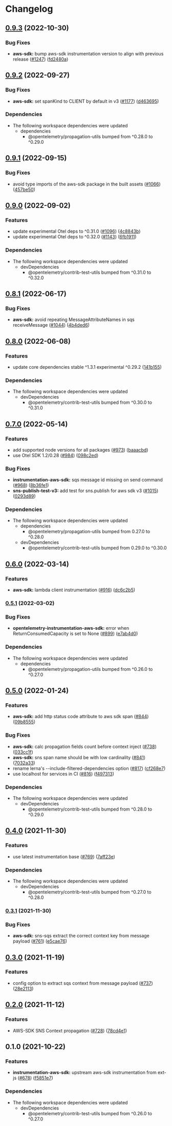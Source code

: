 # Changelog

## [0.9.3](https://github.com/open-telemetry/opentelemetry-js-contrib/compare/instrumentation-aws-sdk-v0.9.2...instrumentation-aws-sdk-v0.9.3) (2022-10-30)


### Bug Fixes

* **aws-sdk:** bump aws-sdk instrumentation version to align with previous release ([#1247](https://github.com/open-telemetry/opentelemetry-js-contrib/issues/1247)) ([fd2480a](https://github.com/open-telemetry/opentelemetry-js-contrib/commit/fd2480a4ea7b4093da523ecbc30743a55f38ab6c))

## [0.9.2](https://github.com/open-telemetry/opentelemetry-js-contrib/compare/instrumentation-aws-sdk-v0.9.1...instrumentation-aws-sdk-v0.9.2) (2022-09-27)


### Bug Fixes

* **aws-sdk:** set spanKind to CLIENT by default in v3 ([#1177](https://github.com/open-telemetry/opentelemetry-js-contrib/issues/1177)) ([d463695](https://github.com/open-telemetry/opentelemetry-js-contrib/commit/d463695f5258875f1da0c7b17c20f7df93494d4e))


### Dependencies

* The following workspace dependencies were updated
  * dependencies
    * @opentelemetry/propagation-utils bumped from ^0.28.0 to ^0.29.0

## [0.9.1](https://github.com/open-telemetry/opentelemetry-js-contrib/compare/instrumentation-aws-sdk-v0.9.0...instrumentation-aws-sdk-v0.9.1) (2022-09-15)


### Bug Fixes

* avoid type imports of the aws-sdk package in the built assets ([#1066](https://github.com/open-telemetry/opentelemetry-js-contrib/issues/1066)) ([457be50](https://github.com/open-telemetry/opentelemetry-js-contrib/commit/457be5035b9ba87211fe3553c901b7408dd2d593))

## [0.9.0](https://github.com/open-telemetry/opentelemetry-js-contrib/compare/instrumentation-aws-sdk-v0.8.1...instrumentation-aws-sdk-v0.9.0) (2022-09-02)


### Features

* update experimental Otel deps to ^0.31.0 ([#1096](https://github.com/open-telemetry/opentelemetry-js-contrib/issues/1096)) ([4c8843b](https://github.com/open-telemetry/opentelemetry-js-contrib/commit/4c8843be14896d1159a622c07eb3a049401ccba1))
* update experimental Otel deps to ^0.32.0 ([#1143](https://github.com/open-telemetry/opentelemetry-js-contrib/issues/1143)) ([6fb1911](https://github.com/open-telemetry/opentelemetry-js-contrib/commit/6fb191139aed2ca763300dcf9adb51121a88f97e))


### Dependencies

* The following workspace dependencies were updated
  * devDependencies
    * @opentelemetry/contrib-test-utils bumped from ^0.31.0 to ^0.32.0

## [0.8.1](https://github.com/open-telemetry/opentelemetry-js-contrib/compare/instrumentation-aws-sdk-v0.8.0...instrumentation-aws-sdk-v0.8.1) (2022-06-17)


### Bug Fixes

* **aws-sdk:** avoid repeating MessageAttributeNames in sqs receiveMessage ([#1044](https://github.com/open-telemetry/opentelemetry-js-contrib/issues/1044)) ([4b4ded6](https://github.com/open-telemetry/opentelemetry-js-contrib/commit/4b4ded6e5b781b9a9cb2c55102ec0949da062511))

## [0.8.0](https://github.com/open-telemetry/opentelemetry-js-contrib/compare/instrumentation-aws-sdk-v0.7.0...instrumentation-aws-sdk-v0.8.0) (2022-06-08)


### Features

* update core dependencies stable ^1.3.1 experimental ^0.29.2 ([141b155](https://github.com/open-telemetry/opentelemetry-js-contrib/commit/141b155e344980b51264e26b26c117b2113bcef6))


### Dependencies

* The following workspace dependencies were updated
  * devDependencies
    * @opentelemetry/contrib-test-utils bumped from ^0.30.0 to ^0.31.0

## [0.7.0](https://github.com/open-telemetry/opentelemetry-js-contrib/compare/instrumentation-aws-sdk-v0.6.0...instrumentation-aws-sdk-v0.7.0) (2022-05-14)


### Features

* add supported node versions for all packages ([#973](https://github.com/open-telemetry/opentelemetry-js-contrib/issues/973)) ([baaacbd](https://github.com/open-telemetry/opentelemetry-js-contrib/commit/baaacbdd35ca4baab0afae64647aa8c0380ee4b7))
* use Otel SDK 1.2/0.28 ([#984](https://github.com/open-telemetry/opentelemetry-js-contrib/issues/984)) ([098c2ed](https://github.com/open-telemetry/opentelemetry-js-contrib/commit/098c2ed6f9c5ab7bd865685018c0777245aab3b7))


### Bug Fixes

* **instrumentation-aws-sdk:** sqs message id missing on send command ([#968](https://github.com/open-telemetry/opentelemetry-js-contrib/issues/968)) ([8b36fe1](https://github.com/open-telemetry/opentelemetry-js-contrib/commit/8b36fe16abca0a6326d48e5a22fd9302f2936609))
* **sns-publish-test-v3:** add test for sns.publish for aws sdk v3 ([#1015](https://github.com/open-telemetry/opentelemetry-js-contrib/issues/1015)) ([0293d89](https://github.com/open-telemetry/opentelemetry-js-contrib/commit/0293d897f789bdeb7b843f673be2c2dc62e16010))


### Dependencies

* The following workspace dependencies were updated
  * dependencies
    * @opentelemetry/propagation-utils bumped from 0.27.0 to ^0.28.0
  * devDependencies
    * @opentelemetry/contrib-test-utils bumped from 0.29.0 to ^0.30.0

## [0.6.0](https://github.com/open-telemetry/opentelemetry-js-contrib/compare/instrumentation-aws-sdk-v0.5.1...instrumentation-aws-sdk-v0.6.0) (2022-03-14)


### Features

* **aws-sdk:** lambda client instrumentation ([#916](https://github.com/open-telemetry/opentelemetry-js-contrib/issues/916)) ([dc6c2b5](https://github.com/open-telemetry/opentelemetry-js-contrib/commit/dc6c2b5121977814f854b674ec3e519f689637c9))

### [0.5.1](https://github.com/open-telemetry/opentelemetry-js-contrib/compare/instrumentation-aws-sdk-v0.5.0...instrumentation-aws-sdk-v0.5.1) (2022-03-02)


### Bug Fixes

* **opentelemetry-instrumentation-aws-sdk:** error when ReturnConsumedCapacity is set to None ([#899](https://github.com/open-telemetry/opentelemetry-js-contrib/issues/899)) ([e7ab4d0](https://github.com/open-telemetry/opentelemetry-js-contrib/commit/e7ab4d056b6663f593b47af7c3e8014a72a963fe))


### Dependencies

* The following workspace dependencies were updated
  * dependencies
    * @opentelemetry/propagation-utils bumped from ^0.26.0 to ^0.27.0

## [0.5.0](https://www.github.com/open-telemetry/opentelemetry-js-contrib/compare/instrumentation-aws-sdk-v0.4.0...instrumentation-aws-sdk-v0.5.0) (2022-01-24)


### Features

* **aws-sdk:** add http status code attribute to aws sdk span ([#844](https://www.github.com/open-telemetry/opentelemetry-js-contrib/issues/844)) ([09b8555](https://www.github.com/open-telemetry/opentelemetry-js-contrib/commit/09b8555007c3c05ad046dd67925f3640a7b35fbe))


### Bug Fixes

* **aws-sdk:** calc propagation fields count before context inject ([#738](https://www.github.com/open-telemetry/opentelemetry-js-contrib/issues/738)) ([033cc1f](https://www.github.com/open-telemetry/opentelemetry-js-contrib/commit/033cc1f7ed09c33e401b9514ed30d1160cf58899))
* **aws-sdk:** sns span name should be with low cardinality ([#841](https://www.github.com/open-telemetry/opentelemetry-js-contrib/issues/841)) ([7032a33](https://www.github.com/open-telemetry/opentelemetry-js-contrib/commit/7032a33b6eef331ab327ab57b9bd3a1aed361fb2))
* rename lerna's --include-filtered-dependencies option ([#817](https://www.github.com/open-telemetry/opentelemetry-js-contrib/issues/817)) ([cf268e7](https://www.github.com/open-telemetry/opentelemetry-js-contrib/commit/cf268e7a92b7800ad6dbec9ca77466f9ee03ee1a))
* use localhost for services in CI ([#816](https://www.github.com/open-telemetry/opentelemetry-js-contrib/issues/816)) ([f497313](https://www.github.com/open-telemetry/opentelemetry-js-contrib/commit/f4973133e86549bbca301983085cc67788a10acd))


### Dependencies

* The following workspace dependencies were updated
  * devDependencies
    * @opentelemetry/contrib-test-utils bumped from ^0.28.0 to ^0.29.0

## [0.4.0](https://www.github.com/open-telemetry/opentelemetry-js-contrib/compare/instrumentation-aws-sdk-v0.3.1...instrumentation-aws-sdk-v0.4.0) (2021-11-30)


### Features

* use latest instrumentation base ([#769](https://www.github.com/open-telemetry/opentelemetry-js-contrib/issues/769)) ([7aff23e](https://www.github.com/open-telemetry/opentelemetry-js-contrib/commit/7aff23ebebbe209fa3b78c2e7f513c9cd2231be4))


### Dependencies

* The following workspace dependencies were updated
  * devDependencies
    * @opentelemetry/contrib-test-utils bumped from ^0.27.0 to ^0.28.0

### [0.3.1](https://www.github.com/open-telemetry/opentelemetry-js-contrib/compare/instrumentation-aws-sdk-v0.3.0...instrumentation-aws-sdk-v0.3.1) (2021-11-30)


### Bug Fixes

* **aws-sdk:** sns-sqs extract the correct context key from message payload  ([#761](https://www.github.com/open-telemetry/opentelemetry-js-contrib/issues/761)) ([e5cae76](https://www.github.com/open-telemetry/opentelemetry-js-contrib/commit/e5cae76d90b5e6d2eb9c6cd5da984a07cdd5048c))

## [0.3.0](https://www.github.com/open-telemetry/opentelemetry-js-contrib/compare/instrumentation-aws-sdk-v0.2.0...instrumentation-aws-sdk-v0.3.0) (2021-11-19)


### Features

* config option to extract sqs context from message payload ([#737](https://www.github.com/open-telemetry/opentelemetry-js-contrib/issues/737)) ([28e2113](https://www.github.com/open-telemetry/opentelemetry-js-contrib/commit/28e2113ec1091e73a1d1b62b48fee8c01c72afee))

## [0.2.0](https://www.github.com/open-telemetry/opentelemetry-js-contrib/compare/instrumentation-aws-sdk-v0.1.0...instrumentation-aws-sdk-v0.2.0) (2021-11-12)


### Features

* AWS-SDK SNS Context propagation ([#728](https://www.github.com/open-telemetry/opentelemetry-js-contrib/issues/728)) ([78cd4e1](https://www.github.com/open-telemetry/opentelemetry-js-contrib/commit/78cd4e118e5a41107d84dfd1ae8c4c28e885b27e))

## 0.1.0 (2021-10-22)


### Features

* **instrumentation-aws-sdk:** upstream aws-sdk instrumentation from ext-js ([#678](https://www.github.com/open-telemetry/opentelemetry-js-contrib/issues/678)) ([f5851e7](https://www.github.com/open-telemetry/opentelemetry-js-contrib/commit/f5851e72512117dbce571a42930a90c560dbf63d))



### Dependencies

* The following workspace dependencies were updated
  * devDependencies
    * @opentelemetry/contrib-test-utils bumped from ^0.26.0 to ^0.27.0
